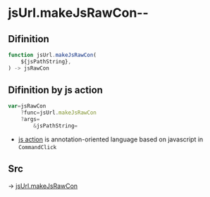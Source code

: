 # jsUrl.makeJsRawCon--

## Difinition

```js.js
function jsUrl.makeJsRawCon(
	${jsPathString},
) -> jsRawCon
```




## Difinition by js action

```js.js
var=jsRawCon
	?func=jsUrl.makeJsRawCon
	?args=
		&jsPathString=
```

- [js action](#) is annotation-oriented language based on javascript in `CommandClick`



## Src

-> [jsUrl.makeJsRawCon](https://github.com/puutaro/CommandClick/blob/master/app/src/main/java/com/puutaro/commandclick/fragment_lib/terminal_fragment/js_interface/JsUrl.kt#L37)


